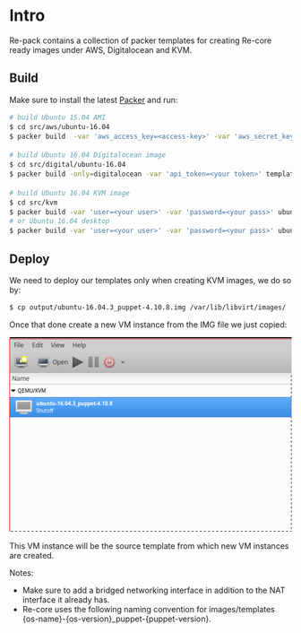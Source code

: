 # Intro

Re-pack contains a collection of packer templates for creating Re-core ready images under AWS, Digitalocean and KVM.

## Build

Make sure to install the latest [Packer](packer.com) and run:

```bash
# build Ubuntu 15.04 AMI
$ cd src/aws/ubuntu-16.04
$ packer build  -var 'aws_access_key=<access-key>' -var 'aws_secret_key=<secret-key>' template.json

# build Ubuntu 16.04 Digitalocean image
$ cd src/digital/ubuntu-16.04
$ packer build -only=digitalocean -var 'api_token=<your token>' template.json

# build Ubuntu 16.04 KVM image
$ cd src/kvm
$ packer build -var 'user=<your user>' -var 'password=<your pass>' ubuntu-16.04-server-amd64.json
# or Ubuntu 16.04 desktop
$ packer build -var 'user=<your user>' -var 'password=<your pass>' ubuntu-16.04-desktop-amd64.json

```
## Deploy
We need to deploy our templates only when creating KVM images, we do so by:

```bash
$ cp output/ubuntu-16.04.3_puppet-4.10.8.img /var/lib/libvirt/images/
```

Once that done create a new VM instance from the IMG file we just copied:

 ![kvm-template](/img/template.png)

This VM instance will be the source template from which new VM instances are created.

Notes:
* Make sure to add a bridged networking interface in addition to the NAT interface it already has.
* Re-core uses the following naming convention for images/templates {os-name}-{os-version}_puppet-{puppet-version}.
